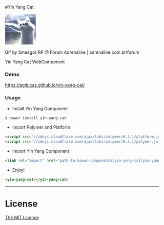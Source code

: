 #Yin Yang Cat

![Yin Yang Cat](https://raw.githubusercontent.com/AgtLucas/yin-yang-cat/master/img/yin-yang.gif)

Gif by Smeagol_RP @ Fórum Adrenaline | adrenaline.com.br/forum

Yin Yang Cat WebComponent

### Demo
https://agtlucas.github.io/yin-yang-cat/

### Usage

* Install Yin Yang Component

```
$ bower install yin-yang-cat
```

* Import Polymer and Platform

```html
<script src="//cdnjs.cloudflare.com/ajax/libs/polymer/0.3.1/platform.js"></script>
<script src="//cdnjs.cloudflare.com/ajax/libs/polymer/0.3.1/polymer.js"></script>
```

* Import Yin Yang Component

```html
<link rel="import" href="path-to-bower-components/yin-yang-cat/yin-yang-cat.html">
```

* Enjoy!

```html
<yin-yang-cat></yin-yang-cat>
```

---
# License

[The MIT License](http://mit.lucas.ninja)

